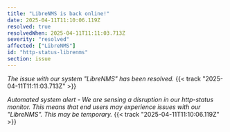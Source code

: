 ```yaml
---
title: "LibreNMS is back online!"
date: 2025-04-11T11:10:06.119Z
resolved: true
resolvedWhen: 2025-04-11T11:11:03.713Z
severity: "resolved"
affected: ["LibreNMS"]
id: "http-status-librenms"
section: issue
---
```


*The issue with our system "LibreNMS" has been resolved.* {{< track "2025-04-11T11:11:03.713Z" >}}

**Automated system alert* - We are sensing a disruption in our http-status monitor. This means that end users may experience issues with our "LibreNMS". This may be temporary.* {{< track "2025-04-11T11:10:06.119Z" >}}
